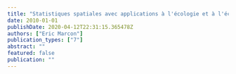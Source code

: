 ```yaml
---
title: "Statistiques spatiales avec applications à l'écologie et à l'économie"
date: 2010-01-01
publishDate: 2020-04-12T22:31:15.365478Z
authors: ["Eric Marcon"]
publication_types: ["7"]
abstract: ""
featured: false
publication: ""
---
```


